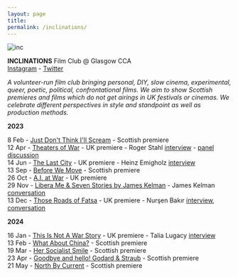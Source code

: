 ```yaml
---  
layout: page  
title:  
permalink: /inclinations/  
---  
```


![inc](https://github.com/rosedetivoli/rosedetivoli.github.io/assets/22683802/3e11c914-6a22-4189-95d9-3a7628eb1b67)

**INCLINATIONS** Film Club @ Glasgow CCA    
[Instagram](https://www.instagram.com/inclinations_film_club/) - [Twitter](https://twitter.com/inclinations_fc)  
    
_A volunteer-run film club bringing personal, DIY, slow cinema, experimental, queer, poetic, political, confrontational films. We aim to show Scottish premieres and films which do not get airings in UK festivals or cinemas. We celebrate different perspectives in style and standpoint as well as production methods._  

**2023**  
  
8 Feb - [Just Don't Think I'll Scream](https://www.cca-glasgow.com/programme/just-dont-think-ill-scream) - Scottish premiere  
12 Apr - [Theaters of War](https://www.cca-glasgow.com/programme/theaters-of-war) - UK premiere - Roger Stahl [interview](https://www.conter.scot/2023/4/10/theatres-of-war-exposing-the-military-entertainment-complex/) - [panel discussion](https://archive.org/details/theaters-of-war-inclinations-film-club-panel-12-april-2023)    
14 Jun - [The Last City](https://www.cca-glasgow.com/programme/the-last-city) - UK premiere - Heinz Emigholz [interview](https://www.sabzian.be/text/sculptures-in-time)  
13 Sep - [Before We Move](https://www.cca-glasgow.com/programme/before-we-move) - Scottish premiere  
26 Oct - [A.I. at War](https://www.cca-glasgow.com/programme/a-i-at-war) - UK premiere  
29 Nov - [Libera Me & Seven Stories by James Kelman](https://www.cca-glasgow.com/programme/libera-me-seven-stories-by-james-kelman) - James Kelman [conversation](https://archive.org/details/james-kelman-inclinations-film-club-29-nov-2023)    
13 Dec - [Those Roads of Fatsa](https://www.cca-glasgow.com/programme/those-roads-of-fatsa) - UK premiere - Nurşen Bakır [interview](https://www.conter.scot/2023/12/11/event-documenting-the-battle-of-fatsa/), [conversation](https://archive.org/details/nursen-bakir-13-12-2023)     
  
**2024**  
  
16 Jan - [This Is Not A War Story](https://www.cca-glasgow.com/programme/this-is-not-a-war-story) - UK premiere - Talia Lugacy [interview](https://www.conter.scot/2024/1/16/the-veterans-forgotten-by-the-war-state/)  
13 Feb - [What About China?](https://www.cca-glasgow.com/programme/what-about-china) - Scottish premiere  
19 Mar - [Her Socialist Smile](https://www.cca-glasgow.com/programme/her-socialist-smile) - Scottish premiere  
23 Apr - [Goodbye and hello! Godard & Straub](https://www.cca-glasgow.com/programme/goodbye-and-hello-godard-straub) - Scottish premiere  
21 May - [North By Current](http://www.northbycurrent.com/) - Scottish premiere  
